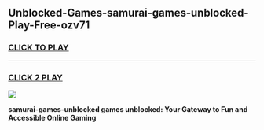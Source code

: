 
## Unblocked-Games-samurai-games-unblocked-Play-Free-ozv71
<h3>
<a href="https://premium76.site?title=samurai-games-unblocked&ref=21A">CLICK TO PLAY</a></h3>
<hr>

<h3>
<a href="https://premium76.site?title=samurai-games-unblocked&ref=21A">CLICK 2 PLAY</a>
  
</h3>

<a href="https://premium76.site?title=samurai-games-unblocked&ref=21A"><img src="https://clearcache.store/games.png"></a>


**samurai-games-unblocked games unblocked: Your Gateway to Fun and Accessible Online Gaming**
